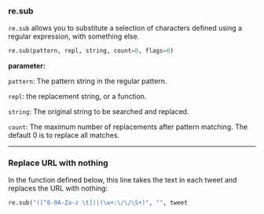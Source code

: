 <!--title={re.sub method}-->

### re.sub

`re.sub` allows you to substitute a selection of characters defined using a regular expression, with something else.

```python
re.sub(pattern, repl, string, count=0, flags=0)
```

**parameter:**

`pattern`: The pattern string in the regular pattern.

`repl`: the replacement string, or a function.

`string`: The original string to be searched and replaced.

`count`: The maximum number of replacements after pattern matching. The default 0 is to replace all matches.

***

### Replace URL with nothing

In the function defined below, this line takes the text in each tweet and replaces the URL with nothing:

``` python
re.sub("([^0-9A-Za-z \t])|(\w+:\/\/\S+)", "", tweet
```

